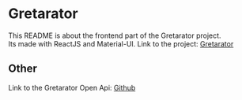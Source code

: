 # Gretarator
This README is about the frontend part of the Gretarator project.  
Its made with ReactJS and Material-UI.  Link to the project: [Gretarator](http://gretarator.com/)

## Other
Link to the Gretarator Open Api: [Github](https://github.com/HjorturJ/Gretarator)